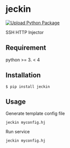 # jeckin
[![Upload Python Package](https://github.com/aarestu/jeckin/actions/workflows/python-publish.yml/badge.svg)](https://github.com/aarestu/jeckin/actions/workflows/python-publish.yml)

SSH HTTP Injector

## Requirement
python >= 3. < 4

## Installation
```
$ pip install jeckin
```

## Usage
Generate template config file
```
jeckin myconfig.hj
```

Run service
```
jeckin myconfig.hj
```